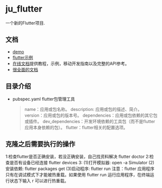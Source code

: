 # ju_flutter
一个新的Flutter项目.

## 文档
- [demo](https://flutter.dev/docs/get-started/codelab)
- [flutter示例](https://flutter.dev/docs/cookbook)
- [在线文档](https://flutter.dev/docs)提供教程，示例，移动开发指南以及完整的API参考。
- [很全面的文档](https://github.com/flutterchina/flutter-in-action/blob/master/docs/SUMMARY.md)

## 目录介绍
* pubspec.yaml flutter包管理工具
  > name：应用或包名称。
  > description: 应用或包的描述、简介。
  > version：应用或包的版本号。
  > dependencies：应用或包依赖的其它包或插件。
  > dev_dependencies：开发环境依赖的工具包（而不是flutter应用本身依赖的包）。
  > flutter：flutter相关的配置选项。

## 克隆之后需要执行的操作
1:检查flutter是否正确安装，若没正确安装，自己找资料解决
  flutter doctor
2:检查是否有设备已经连接
  flutter devices
3:
  (1)打开模拟器: open -a Simulator
  (2)安装依赖: flutter packages get
  (3)启动程序: flutter run
  注意：flutter 应用程序只有在调试模式下才能被热重载。如果使用 flutter run 运行应用程序，在终端运行状态下输入 r 可以进行热重载。